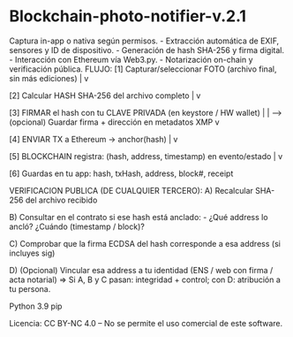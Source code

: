 # Blockchain-photo-notifier-v.2.1
Captura in-app o nativa según permisos. - Extracción automática de EXIF, sensores y ID de dispositivo. - Generación de hash SHA-256 y firma digital. - Interacción con Ethereum vía Web3.py. - Notarización on-chain y verificación pública.
FLUJO:
[1] Capturar/seleccionar FOTO (archivo final, sin más ediciones) | v

[2] Calcular HASH SHA-256 del archivo completo | v

[3] FIRMAR el hash con tu CLAVE PRIVADA (en keystore / HW wallet) |
| --> (opcional) Guardar firma + dirección en metadatos XMP v

[4] ENVIAR TX a Ethereum -> anchor(hash) | v

[5] BLOCKCHAIN registra: (hash, address, timestamp) en evento/estado | v

[6] Guardas en tu app: hash, txHash, address, block#, receipt

VERIFICACION PUBLICA (DE CUALQUIER TERCERO):
A) Recalcular SHA-256 del archivo recibido

B) Consultar en el contrato si ese hash está anclado: - ¿Qué address lo ancló? ¿Cuándo (timestamp / block)?

C) Comprobar que la firma ECDSA del hash corresponde a esa address (si incluyes sig)

D) (Opcional) Vincular esa address a tu identidad (ENS / web con firma / acta notarial) => Si A, B y C pasan: integridad + control; con D: atribución a tu persona.

Python 3.9 pip

Licencia: CC BY-NC 4.0 – No se permite el uso comercial de este software.
